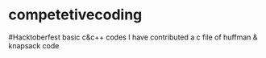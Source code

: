 # competetivecoding
#Hacktoberfest
basic c&c++ codes
I have contributed
a c file of huffman & knapsack code
